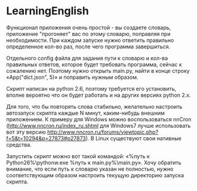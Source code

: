 LearningEnglish
===============
Функционал приложения очень простой - вы создаете словарь, приложение "прогоняет" вас по этому словарю, поправляя при необходимости. При каждом запуске нужно ответить правильно определенное кол-во раз, после чего программа завершиться.

Отдельного config файла для задания пути к словарю и кол-ва правильных ответов, которое будет требовать программа, сейчас к сожалению нет. Поэтому нужно открыть main.py, найти в конце строку «App("dict.json", 5)» и поправить нужным образом.

Скрипт написан на python 2.6, поэтому требуется его установить, вполне вероятно что он будет работать и на других версиях python 2.x.

Для того, что бы повторять слова стабильно, желательно настроить автозапуск скрипта каждые N минут, каким-нибудь внешним приложением. К примеру для Windows можно воспользоваться nnCron (http://www.nncron.ru/index_ru.shtml для Windows7 лучше использовать вот эту версию http://www.nncron.ru/forums/viewtopic.php?f=5&t=10294&p=27873#p27873). В Linux существуют свои нативные средства.

Запустить скрипт можно вот такой командой: «%путь к Python26%\pythonw.exe %путь к main.py%\main.py». Хочу обратить внимание, что если путь к словарю указан не полностью, нужно соответствующим образом настроить текущую директорию запуска скрипта.